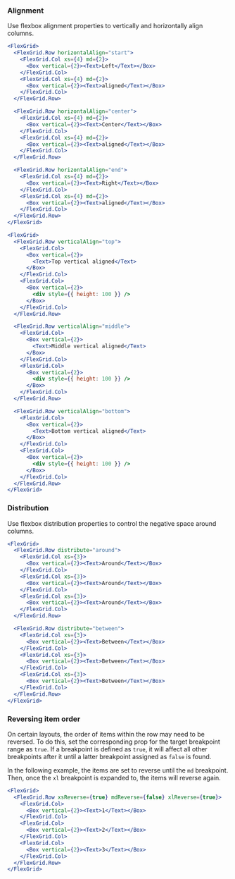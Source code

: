 ### Alignment

Use flexbox alignment properties to vertically and horizontally align columns.

```jsx { "props": { "className": "docs_full-width-playground docs_flex-grid-coloring" } }
<FlexGrid>
  <FlexGrid.Row horizontalAlign="start">
    <FlexGrid.Col xs={4} md={2}>
      <Box vertical={2}><Text>Left</Text></Box>
    </FlexGrid.Col>
    <FlexGrid.Col xs={4} md={2}>
      <Box vertical={2}><Text>aligned</Text></Box>
    </FlexGrid.Col>
  </FlexGrid.Row>

  <FlexGrid.Row horizontalAlign="center">
    <FlexGrid.Col xs={4} md={2}>
      <Box vertical={2}><Text>Center</Text></Box>
    </FlexGrid.Col>
    <FlexGrid.Col xs={4} md={2}>
      <Box vertical={2}><Text>aligned</Text></Box>
    </FlexGrid.Col>
  </FlexGrid.Row>

  <FlexGrid.Row horizontalAlign="end">
    <FlexGrid.Col xs={4} md={2}>
      <Box vertical={2}><Text>Right</Text></Box>
    </FlexGrid.Col>
    <FlexGrid.Col xs={4} md={2}>
      <Box vertical={2}><Text>aligned</Text></Box>
    </FlexGrid.Col>
  </FlexGrid.Row>
</FlexGrid>
```

```jsx { "props": { "className": "docs_full-width-playground docs_flex-grid-coloring" } }
<FlexGrid>
  <FlexGrid.Row verticalAlign="top">
    <FlexGrid.Col>
      <Box vertical={2}>
        <Text>Top vertical aligned</Text>
      </Box>
    </FlexGrid.Col>
    <FlexGrid.Col>
      <Box vertical={2}>
        <div style={{ height: 100 }} />
      </Box>
    </FlexGrid.Col>
  </FlexGrid.Row>

  <FlexGrid.Row verticalAlign="middle">
    <FlexGrid.Col>
      <Box vertical={2}>
        <Text>Middle vertical aligned</Text>
      </Box>
    </FlexGrid.Col>
    <FlexGrid.Col>
      <Box vertical={2}>
        <div style={{ height: 100 }} />
      </Box>
    </FlexGrid.Col>
  </FlexGrid.Row>

  <FlexGrid.Row verticalAlign="bottom">
    <FlexGrid.Col>
      <Box vertical={2}>
        <Text>Bottom vertical aligned</Text>
      </Box>
    </FlexGrid.Col>
    <FlexGrid.Col>
      <Box vertical={2}>
        <div style={{ height: 100 }} />
      </Box>
    </FlexGrid.Col>
  </FlexGrid.Row>
</FlexGrid>
```

### Distribution

Use flexbox distribution properties to control the negative space around columns.

```jsx { "props": { "className": "docs_full-width-playground docs_flex-grid-coloring" } }
<FlexGrid>
  <FlexGrid.Row distribute="around">
    <FlexGrid.Col xs={3}>
      <Box vertical={2}><Text>Around</Text></Box>
    </FlexGrid.Col>
    <FlexGrid.Col xs={3}>
      <Box vertical={2}><Text>Around</Text></Box>
    </FlexGrid.Col>
    <FlexGrid.Col xs={3}>
      <Box vertical={2}><Text>Around</Text></Box>
    </FlexGrid.Col>
  </FlexGrid.Row>

  <FlexGrid.Row distribute="between">
    <FlexGrid.Col xs={3}>
      <Box vertical={2}><Text>Between</Text></Box>
    </FlexGrid.Col>
    <FlexGrid.Col xs={3}>
      <Box vertical={2}><Text>Between</Text></Box>
    </FlexGrid.Col>
    <FlexGrid.Col xs={3}>
      <Box vertical={2}><Text>Between</Text></Box>
    </FlexGrid.Col>
  </FlexGrid.Row>
</FlexGrid>
```

### Reversing item order

On certain layouts, the order of items within the row may need to be reversed. To do this, set the corresponding prop for the target breakpoint range as `true`. If a breakpoint is defined as `true`, it will affect all other breakpoints after it until a latter breakpoint assigned as `false` is found.

In the following example, the items are set to reverse until the `md` breakpoint. Then, once the `xl` breakpoint is expanded to, the items will reverse again.

```jsx { "props": { "className": "docs_full-width-playground docs_flex-grid-coloring" } }
<FlexGrid>
  <FlexGrid.Row xsReverse={true} mdReverse={false} xlReverse={true}>
    <FlexGrid.Col>
      <Box vertical={2}><Text>1</Text></Box>
    </FlexGrid.Col>
    <FlexGrid.Col>
      <Box vertical={2}><Text>2</Text></Box>
    </FlexGrid.Col>
    <FlexGrid.Col>
      <Box vertical={2}><Text>3</Text></Box>
    </FlexGrid.Col>
  </FlexGrid.Row>
</FlexGrid>
```
